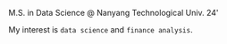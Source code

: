 M.S. in Data Science @ Nanyang Technological Univ. 24'

My interest is `data science` and `finance analysis`.

<!---
Revive-dontwanttocode/Revive-dontwanttocode is a ✨ special ✨ repository because its `README.md` (this file) appears on your GitHub profile.
You can click the Preview link to take a look at your changes.
--->
